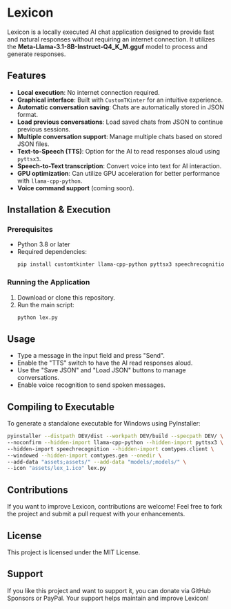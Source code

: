 # Lexicon

Lexicon is a locally executed AI chat application designed to provide fast and natural responses without requiring an internet connection. It utilizes the **Meta-Llama-3.1-8B-Instruct-Q4_K_M.gguf** model to process and generate responses.

## Features

- **Local execution**: No internet connection required.
- **Graphical interface**: Built with `CustomTKinter` for an intuitive experience.
- **Automatic conversation saving**: Chats are automatically stored in JSON format.
- **Load previous conversations**: Load saved chats from JSON to continue previous sessions.
- **Multiple conversation support**: Manage multiple chats based on stored JSON files.
- **Text-to-Speech (TTS)**: Option for the AI to read responses aloud using `pyttsx3`.
- **Speech-to-Text transcription**: Convert voice into text for AI interaction.
- **GPU optimization**: Can utilize GPU acceleration for better performance with `llama-cpp-python`.
- **Voice command support** (coming soon).

## Installation & Execution

### Prerequisites

- Python 3.8 or later
- Required dependencies:
  ```bash
  pip install customtkinter llama-cpp-python pyttsx3 speechrecognition
  ```

### Running the Application

1. Download or clone this repository.
2. Run the main script:
   ```bash
   python lex.py
   ```

## Usage

- Type a message in the input field and press "Send".
- Enable the "TTS" switch to have the AI read responses aloud.
- Use the "Save JSON" and "Load JSON" buttons to manage conversations.
- Enable voice recognition to send spoken messages.

## Compiling to Executable

To generate a standalone executable for Windows using PyInstaller:
```bash
pyinstaller --distpath DEV/dist --workpath DEV/build --specpath DEV/ \
--noconfirm --hidden-import llama-cpp-python --hidden-import pyttsx3 \
--hidden-import speechrecognition --hidden-import comtypes.client \
--windowed --hidden-import comtypes.gen --onedir \
--add-data "assets;assets/" --add-data "models/;models/" \
--icon "assets/lex_1.ico" lex.py
```

## Contributions

If you want to improve Lexicon, contributions are welcome! Feel free to fork the project and submit a pull request with your enhancements.

## License

This project is licensed under the MIT License.

## Support

If you like this project and want to support it, you can donate via GitHub Sponsors or PayPal. Your support helps maintain and improve Lexicon!

